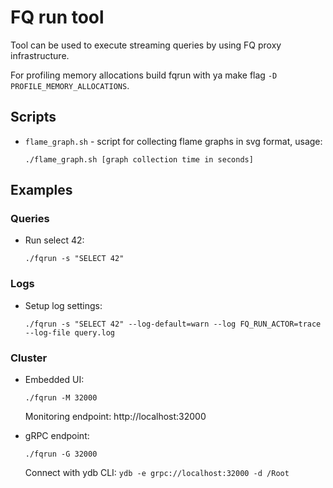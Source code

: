 # FQ run tool

Tool can be used to execute streaming queries by using FQ proxy infrastructure.

For profiling memory allocations build fqrun with ya make flag `-D PROFILE_MEMORY_ALLOCATIONS`.

## Scripts

* `flame_graph.sh` - script for collecting flame graphs in svg format, usage:
    ```(bash)
    ./flame_graph.sh [graph collection time in seconds]
    ```

## Examples

### Queries

* Run select 42:
    ```(bash)
    ./fqrun -s "SELECT 42"
    ```

### Logs

* Setup log settings:
    ```(bash)
    ./fqrun -s "SELECT 42" --log-default=warn --log FQ_RUN_ACTOR=trace --log-file query.log
    ```

### Cluster

* Embedded UI:
    ```(bash)
    ./fqrun -M 32000
    ```

    Monitoring endpoint: http://localhost:32000

* gRPC endpoint:
    ```(bash)
    ./fqrun -G 32000
    ```

    Connect with ydb CLI: `ydb -e grpc://localhost:32000 -d /Root`

